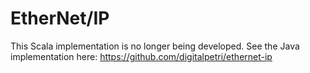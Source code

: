 EtherNet/IP
===========

This Scala implementation is no longer being developed. See the Java implementation here: https://github.com/digitalpetri/ethernet-ip
